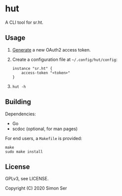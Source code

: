 # hut

A CLI tool for sr.ht.

## Usage

1. [Generate](https://meta.sr.ht/oauth2/personal-token) a new OAuth2 access
   token.
2. Create a configuration file at `~/.config/hut/config`:

       instance "sr.ht" {
           access-token "<token>"
       }

3. `hut -h`

## Building

Dependencies:

- Go
- scdoc (optional, for man pages)

For end users, a `Makefile` is provided:

    make
    sudo make install

## License

GPLv3, see LICENSE.

Copyright (C) 2020 Simon Ser
